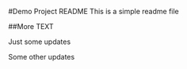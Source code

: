 #Demo Project README
This is a simple readme file

##More TEXT

Just some updates

Some other updates
